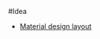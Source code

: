 #Idea

- [Material design layout](https://material.io/design/layout/responsive-layout-grid.html#columns-gutters-and-margins)
